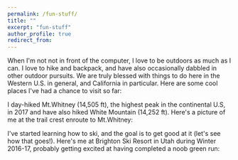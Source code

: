 ```yaml
---
permalink: /fun-stuff/
title: ""
excerpt: "fun-stuff"
author_profile: true
redirect_from:
---
```


When I'm not not in front of the computer, I love to be outdoors as much as I can. I love to hike and backpack, and have also occasionally dabbled in other outdoor pursuits. We are truly blessed with things to do here in the Western U.S. in general, and California in particular. Here are some cool places I've had a chance to visit so far:


I day-hiked Mt.Whitney (14,505 ft), the highest peak in the continental U.S, in 2017 and have also hiked White Mountain (14,252 ft). Here's a picture of me at the trail crest enroute to Mt.Whitney:


I've started learning how to ski, and the goal is to get good at it (let's see how that goes!). Here's me at Brighton Ski Resort in Utah during Winter 2016-17, probably getting excited at having completed a noob green run:




